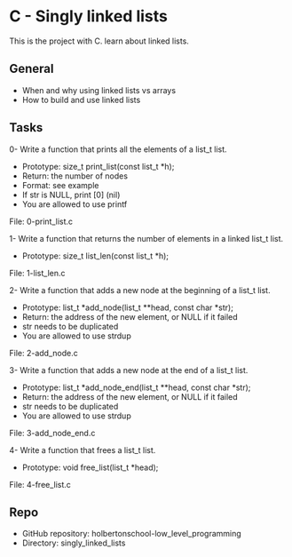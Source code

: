 # C - Singly linked lists

This is the project with C.
learn about linked lists.


## General

* When and why using linked lists vs arrays 
* How to build and use linked lists


## Tasks
0- Write a function that prints all the elements of a list_t list.

* Prototype: size_t print_list(const list_t *h);
* Return: the number of nodes
* Format: see example
* If str is NULL, print [0] (nil)
* You are allowed to use printf

File: 0-print_list.c

1- Write a function that returns the number of elements in a linked list_t list.

* Prototype: size_t list_len(const list_t *h);

File: 1-list_len.c

2- Write a function that adds a new node at the beginning of a list_t list.

* Prototype: list_t *add_node(list_t **head, const char *str);
* Return: the address of the new element, or NULL if it failed
* str needs to be duplicated
* You are allowed to use strdup

File: 2-add_node.c

3- Write a function that adds a new node at the end of a list_t list.

* Prototype: list_t *add_node_end(list_t **head, const char *str);
* Return: the address of the new element, or NULL if it failed
* str needs to be duplicated
* You are allowed to use strdup

File: 3-add_node_end.c

4- Write a function that frees a list_t list.

* Prototype: void free_list(list_t *head);

File: 4-free_list.c

## Repo
* GitHub repository: holbertonschool-low_level_programming
* Directory: singly_linked_lists

